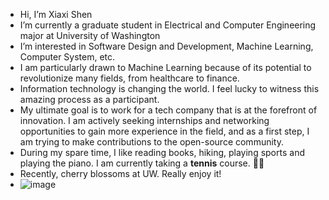 - Hi, I’m Xiaxi Shen
- I’m currently a graduate student in Electrical and Computer Engineering major at University of Washington
- I’m interested in Software Design and Development, Machine Learning, Computer System, etc.
- I am particularly drawn to Machine Learning because of its potential to revolutionize many fields, from healthcare to finance.
- Information technology is changing the world. I feel lucky to witness this amazing process as a participant.
- My ultimate goal is to work for a tech company that is at the forefront of innovation. I am actively seeking internships and networking opportunities to gain more experience in the field, and as a first step, I am trying to make contributions to the open-source community.
- During my spare time, I like reading books, hiking, playing sports and playing the piano. I am currently taking a **tennis** course. 🎾💪
- Recently, cherry blossoms at UW. Really enjoy it!
- ![image](https://user-images.githubusercontent.com/97472036/231074682-cd026b69-892d-4944-9232-06bddd32efe8.png)


<!---
- 💞️ I’m looking to collaborate on ...
- 📫 How to reach me ...
--->
<!---
xshen053/xshen053 is a ✨ special ✨ repository because its `README.md` (this file) appears on your GitHub profile.
You can click the Preview link to take a look at your changes.
--->

